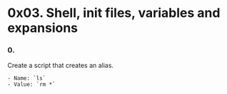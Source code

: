 # 0x03. Shell, init files, variables and expansions

### 0. <o>
Create a script that creates an alias.

	- Name: `ls`
	- Value: `rm *`


